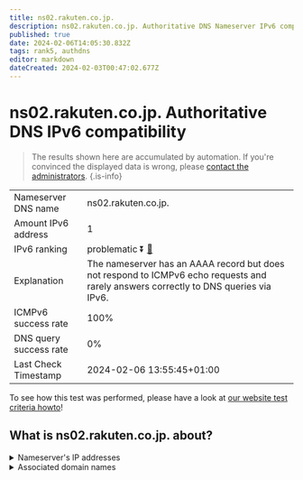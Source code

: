 ```yaml
---
title: ns02.rakuten.co.jp.
description: ns02.rakuten.co.jp. Authoritative DNS Nameserver IPv6 compatibility
published: true
date: 2024-02-06T14:05:30.832Z
tags: rank5, authdns
editor: markdown
dateCreated: 2024-02-03T00:47:02.677Z
---
```


# ns02.rakuten.co.jp. Authoritative DNS IPv6 compatibility

> The results shown here are accumulated by automation. If you're convinced the displayed data is wrong, please [contact the administrators](/howto/chat). 
{.is-info}




|   |   |
| - | - |
| Nameserver DNS name | ns02.rakuten.co.jp.
| Amount IPv6 address | 1
| IPv6 ranking | problematic :arrow_double_down: [🔗](/howto/ranking) |
| Explanation | The nameserver has an AAAA record but does not respond to ICMPv6 echo requests and rarely answers correctly to DNS queries via IPv6. |
| ICMPv6 success rate | 100%|
| DNS query success rate | 0% |
| Last Check Timestamp | 2024-02-06 13:55:45+01:00 |

To see how this test was performed, please have a look at [our website test criteria howto](/howto/testcriteria/authdns)!


## What is ns02.rakuten.co.jp. about?




<details>
<summary>Nameserver's IP addresses</summary>

2403:400:800:2510::114

</details>



<details>
<summary>Associated domain names</summary>

www.rakuten.co.jp

</details>
